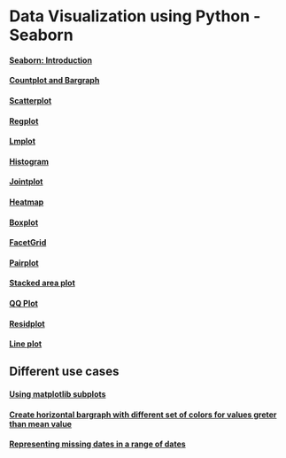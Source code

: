 # Data Visualization using Python - Seaborn

#### [Seaborn: Introduction](https://nbviewer.jupyter.org/github/jeswingeorge/Python-DS-notes/blob/master/Seaborn/Seaborn%20Intro.ipynb)
#### [Countplot and Bargraph](https://nbviewer.jupyter.org/github/jeswingeorge/Python-DS-notes/blob/master/Seaborn/1.%20Bargraph.ipynb)
#### [Scatterplot](https://nbviewer.jupyter.org/github/jeswingeorge/Python-DS-notes/blob/master/Seaborn/2.%20Scatterplot.ipynb)
#### [Regplot](https://nbviewer.jupyter.org/github/jeswingeorge/Python-DS-notes/blob/master/Seaborn/3.%20Regplot.ipynb)
#### [Lmplot](https://nbviewer.jupyter.org/github/jeswingeorge/Python-DS-notes/blob/master/Seaborn/4.%20lmplot.ipynb)
#### [Histogram](https://nbviewer.jupyter.org/github/jeswingeorge/Python-DS-notes/blob/master/Seaborn/5.%20Histogram.ipynb)
#### [Jointplot](https://nbviewer.jupyter.org/github/jeswingeorge/Python-DS-notes/blob/master/Seaborn/6.%20Jointplot.ipynb)
#### [Heatmap](https://nbviewer.jupyter.org/github/jeswingeorge/Python-DS-notes/blob/master/Seaborn/7.Heatmap.ipynb)
#### [Boxplot](https://nbviewer.jupyter.org/github/jeswingeorge/Python-DS-notes/blob/master/Seaborn/8.Boxplot.ipynb)
#### [FacetGrid](https://nbviewer.jupyter.org/github/jeswingeorge/Python-DS-notes/blob/master/Seaborn/9.%20FacetGrid.ipynb)
#### [Pairplot](https://nbviewer.jupyter.org/github/jeswingeorge/Python-DS-notes/blob/master/Seaborn/10.%20Pairplot.ipynb)
#### [Stacked area plot](https://nbviewer.jupyter.org/github/jeswingeorge/Python-DS-notes/blob/master/Miscellaneous/Stacked%20area%20plots.ipynb)
#### [QQ Plot](https://nbviewer.jupyter.org/github/jeswingeorge/Python-DS-notes/blob/master/Seaborn/QQ-plot.ipynb)
#### [Residplot](https://nbviewer.jupyter.org/github/jeswingeorge/Python-DS-notes/blob/master/Seaborn/11.residplot.ipynb)
#### [Line plot](https://nbviewer.jupyter.org/github/jeswingeorge/Python-DS-notes/blob/master/Seaborn/12.Line_plot.ipynb)


## Different use cases

#### [Using matplotlib subplots](https://nbviewer.jupyter.org/github/jeswingeorge/Python-DS-notes/blob/master/Miscellaneous/using_sub-plots.ipynb)

#### [Create horizontal bargraph with different set of colors for values greter than mean value](https://nbviewer.jupyter.org/github/jeswingeorge/Python-DS-notes/blob/master/Miscellaneous/Conditional%20coloring%20of%20bargraphs.ipynb)
#### [Representing missing dates in a range of dates](https://nbviewer.jupyter.org/github/jeswingeorge/Python-DS-notes/blob/master/Miscellaneous/Diagram%20to%20show%20missing%20dates%20in%20data.ipynb)

